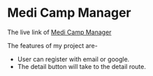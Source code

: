 # Medi Camp Manager

The live link of [Medi Camp Manager](https://medi-camp-manager.web.app)

The features of my project are-

- User can register with email or google.
- The detail button will take to the detail route.